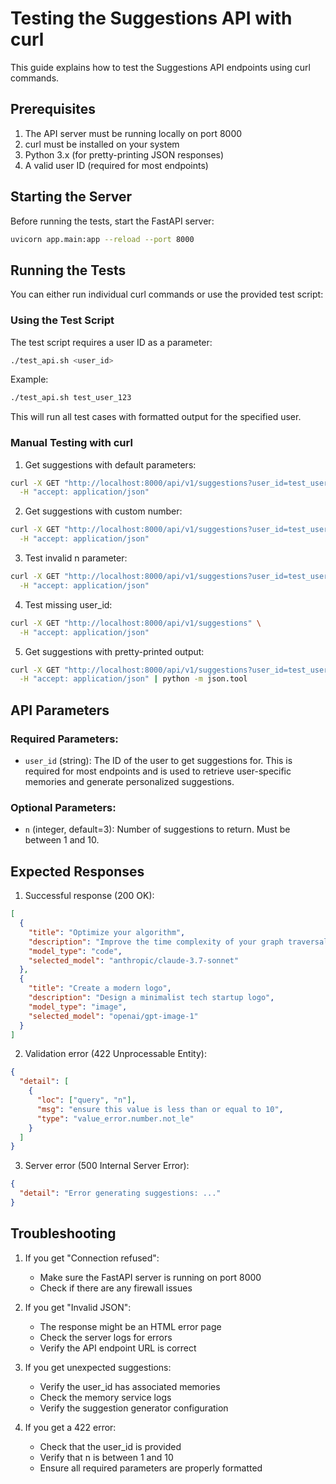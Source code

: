 # Testing the Suggestions API with curl

This guide explains how to test the Suggestions API endpoints using curl commands.

## Prerequisites

1. The API server must be running locally on port 8000
2. curl must be installed on your system
3. Python 3.x (for pretty-printing JSON responses)
4. A valid user ID (required for most endpoints)

## Starting the Server

Before running the tests, start the FastAPI server:

```bash
uvicorn app.main:app --reload --port 8000
```

## Running the Tests

You can either run individual curl commands or use the provided test script:

### Using the Test Script

The test script requires a user ID as a parameter:

```bash
./test_api.sh <user_id>
```

Example:
```bash
./test_api.sh test_user_123
```

This will run all test cases with formatted output for the specified user.

### Manual Testing with curl

1. Get suggestions with default parameters:
```bash
curl -X GET "http://localhost:8000/api/v1/suggestions?user_id=test_user_123" \
  -H "accept: application/json"
```

2. Get suggestions with custom number:
```bash
curl -X GET "http://localhost:8000/api/v1/suggestions?user_id=test_user_123&n=2" \
  -H "accept: application/json"
```

3. Test invalid n parameter:
```bash
curl -X GET "http://localhost:8000/api/v1/suggestions?user_id=test_user_123&n=11" \
  -H "accept: application/json"
```

4. Test missing user_id:
```bash
curl -X GET "http://localhost:8000/api/v1/suggestions" \
  -H "accept: application/json"
```

5. Get suggestions with pretty-printed output:
```bash
curl -X GET "http://localhost:8000/api/v1/suggestions?user_id=test_user_123" \
  -H "accept: application/json" | python -m json.tool
```

## API Parameters

### Required Parameters:
- `user_id` (string): The ID of the user to get suggestions for. This is required for most endpoints and is used to retrieve user-specific memories and generate personalized suggestions.

### Optional Parameters:
- `n` (integer, default=3): Number of suggestions to return. Must be between 1 and 10.

## Expected Responses

1. Successful response (200 OK):
```json
[
  {
    "title": "Optimize your algorithm",
    "description": "Improve the time complexity of your graph traversal algorithm",
    "model_type": "code",
    "selected_model": "anthropic/claude-3.7-sonnet"
  },
  {
    "title": "Create a modern logo",
    "description": "Design a minimalist tech startup logo",
    "model_type": "image",
    "selected_model": "openai/gpt-image-1"
  }
]
```

2. Validation error (422 Unprocessable Entity):
```json
{
  "detail": [
    {
      "loc": ["query", "n"],
      "msg": "ensure this value is less than or equal to 10",
      "type": "value_error.number.not_le"
    }
  ]
}
```

3. Server error (500 Internal Server Error):
```json
{
  "detail": "Error generating suggestions: ..."
}
```

## Troubleshooting

1. If you get "Connection refused":
   - Make sure the FastAPI server is running on port 8000
   - Check if there are any firewall issues

2. If you get "Invalid JSON":
   - The response might be an HTML error page
   - Check the server logs for errors
   - Verify the API endpoint URL is correct

3. If you get unexpected suggestions:
   - Verify the user_id has associated memories
   - Check the memory service logs
   - Verify the suggestion generator configuration

4. If you get a 422 error:
   - Check that the user_id is provided
   - Verify that n is between 1 and 10
   - Ensure all required parameters are properly formatted 